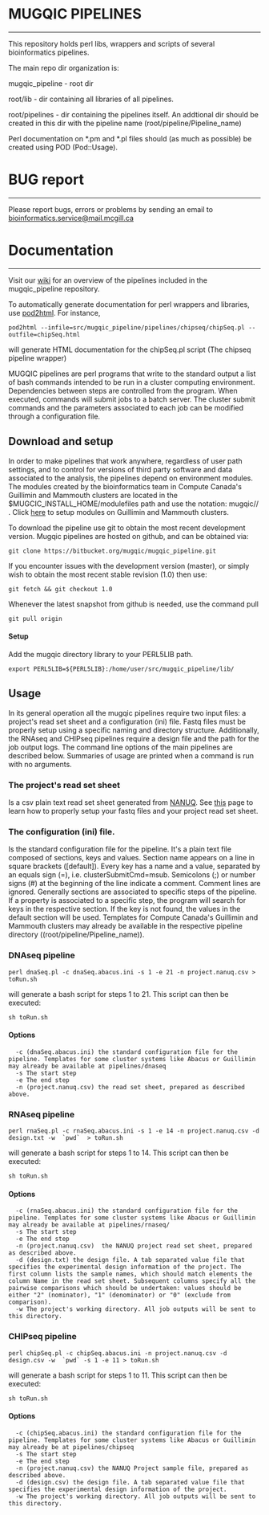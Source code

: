 # MUGQIC PIPELINES
-------------

This repository holds perl libs, wrappers and scripts of several bioinformatics pipelines.

The main repo dir organization is:

mugqic_pipeline  -  root dir

root/lib       - dir containing all libraries of all pipelines. 

root/pipelines - dir containing the pipelines itself. An addtional dir should be created in this dir with the pipeline name \(root/pipeline/Pipeline_name\)

Perl documentation on *.pm and *.pl files should \(as much as possible\) be created using POD \(Pod::Usage\). 


# BUG report
-------------

Please report bugs, errors or problems by sending an email to bioinformatics.service@mail.mcgill.ca


# Documentation 
-------------

Visit our [wiki](https://biowiki.atlassian.net/wiki/display/PS/Pipeline+Space+Home) for an overview of the pipelines included in the mugqic_pipeline repository. 

To automatically generate documentation for perl wrappers and libraries, use [pod2html](http://perldoc.perl.org/Pod/Html.html). For instance, 

    pod2html --infile=src/mugqic_pipeline/pipelines/chipseq/chipSeq.pl --outfile=chipSeq.html

will generate HTML documentation for the chipSeq.pl script (The chipseq pipeline wrapper)

MUGQIC pipelines are perl programs that write to the standard output a list of bash commands intended to be run in a cluster computing environment. Dependencies between steps are controlled from the program. When executed, commands will submit jobs to a batch server. The cluster submit commands and the parameters associated to each job can be modified through a configuration file.


## Download and setup

In order to make pipelines that work anywhere, regardless of user path settings, and to control for versions of third party software and data associated to the analysis, the pipelines depend on environment modules. The modules created by the bioinformatics team in Compute Canada's Guillimin and Mammouth clusters are located in the $MUGCIC_INSTALL_HOME/modulefiles path and use the notation: mugqic/<software>/<version> . Click [here](https://biowiki.atlassian.net/wiki/display/CS/Software+and+Data+Dependencies) to setup modules on Guillimin and Mammouth clusters.


To download the pipeline use git to obtain the most recent development version. Mugqic pipelines are hosted on github, and can be obtained via:

    git clone https://bitbucket.org/mugqic/mugqic_pipeline.git


If you encounter issues with the development version (master), or simply wish to obtain the most recent stable revision (1.0) then use:

    git fetch && git checkout 1.0

Whenever the latest snapshot from github is needed, use the command pull

    git pull origin

#### Setup

Add the mugqic directory library to your PERL5LIB path.

    export PERL5LIB=${PERL5LIB}:/home/user/src/mugqic_pipeline/lib/ 

    
## Usage

In its general operation all the mugqic pipelines require two input files: a project's read set sheet and a configuration (ini) file. Fastq files must be properly setup using a specific naming and directory structure. Additionally, the RNAseq and CHIPseq pipelines require a design file and the path for the job output logs. The command line options of the main pipelines are described below. Summaries of usage are printed when a command is run with no arguments. 

###   The project's read set sheet 

Is a csv plain text read set sheet generated from [NANUQ](http://gqinnovationcenter.com/index.aspx). See [this](https://biowiki.atlassian.net/wiki/display/PS/Read+Set+Files+%28FastQ%29+Setup) page to learn how to properly setup your fastq files and your project read set sheet.


###   The configuration (ini) file. 
Is the standard configuration file for the pipeline. It's a plain text file composed of sections, keys and values. Section name appears on a line in square brackets ([default]). Every key has a name and a value, separated by an equals sign (=), i.e. clusterSubmitCmd=msub. Semicolons (;) or number signs (#) at the beginning of the line indicate a comment. Comment lines are ignored. Generally sections are associated to specific steps of the pipeline. If a property is associated to a specific step, the program will search for keys in the respective section. If the key is not found, the values in the default section will be used. Templates for Compute Canada's Guillimin and Mammouth clusters may already be available in the respective pipeline directory (\(root/pipeline/Pipeline_name\)).


###   DNAseq pipeline

    perl dnaSeq.pl -c dnaSeq.abacus.ini -s 1 -e 21 -n project.nanuq.csv > toRun.sh

will generate a bash script for steps 1 to 21. This script can then be executed:

    sh toRun.sh

####    Options

      -c (dnaSeq.abacus.ini) the standard configuration file for the pipeline. Templates for some cluster systems like Abacus or Guillimin may already be available at pipelines/dnaseq
      -s The start step
      -e The end step
      -n (project.nanuq.csv) the read set sheet, prepared as described above.

###   RNAseq pipeline

    perl rnaSeq.pl -c rnaSeq.abacus.ini -s 1 -e 14 -n project.nanuq.csv -d design.txt -w  `pwd`  > toRun.sh

will generate a bash script for steps 1 to 14. This script can then be executed:

    sh toRun.sh

####      Options

      -c (rnaSeq.abacus.ini) the standard configuration file for the pipeline. Templates for some cluster systems like Abacus or Guillimin may already be available at pipelines/rnaseq/
      -s The start step
      -e The end step
      -n (project.nanuq.csv)  the NANUQ project read set sheet, prepared as described above.
      -d (design.txt) the design file. A tab separated value file that specifies the experimental design information of the project. The first column lists the sample names, which should match elements the column Name in the read set sheet. Subsequent columns specify all the pairwise comparisons which should be undertaken: values should be either "2" (nominator), "1" (denominator) or "0" (exclude from comparison). 
      -w The project's working directory. All job outputs will be sent to this directory.

###   CHIPseq pipeline

    perl chipSeq.pl -c chipSeq.abacus.ini -n project.nanuq.csv -d design.csv -w  `pwd` -s 1 -e 11 > toRun.sh

will generate a bash script for steps 1 to 11. This script can then be executed:

    sh toRun.sh

####      Options

      -c (chipSeq.abacus.ini) the standard configuration file for the pipeline. Templates for some cluster systems like Abacus or Guillimin may already be at pipelines/chipseq
      -s The start step
      -e The end step
      -n (project.nanuq.csv) the NANUQ Project sample file, prepared as described above.
      -d (design.csv) the design file. A tab separated value file that specifies the experimental design information of the project.
      -w The project's working directory. All job outputs will be sent to this directory.
